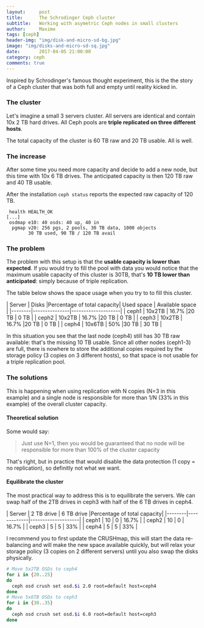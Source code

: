 ```yaml
---
layout:     post
title:      The Schrodinger Ceph cluster
subtitle:   Working with asymetric Ceph nodes in small clusters
author:     Maxime
tags: [ceph]
header-img: "img/disk-and-micro-sd-bg.jpg"
image: "img/disks-and-micro-sd-sq.jpg"
date:       2017-04-05 21:00:00
category: ceph
comments: true
---
```

Inspired by Schrodinger's famous thought experiment, this is the the story of a Ceph cluster that was both full and empty until reality kicked in.

### The cluster

Let's imagine a small 3 servers cluster. All servers are identical and contain 10x 2 TB hard drives.
All Ceph pools are **triple replicated on three different hosts**.

The total capacity of the cluster is 60 TB raw and 20 TB usable. All is well.

### The increase

After some time you need more capacity and decide to add a new node, but this time with 10x 6 TB drives. The anticipated capacity is then 120 TB raw and 40 TB usable.

After the installation `ceph status` reports the expected raw capacity of 120 TB.

```
 health HEALTH_OK
[...]
 osdmap e10: 40 osds: 40 up, 40 in
  pgmap v20: 256 pgs, 2 pools, 30 TB data, 1000 objects
        30 TB used, 90 TB / 120 TB avail
```

### The problem

The problem with this setup is that the **usable capacity is  lower than expected**. If you would try to fill the pool with data you would notice that the maximum usable capacity of this cluster is 30TB, that's **10 TB lower than anticipated**: simply because of triple replication.

The table below shows the space usage when you try to to fill this cluster.

| Server | Disks |Percentage of total capacity| Used space | Available space |
|--------|---------------|--------------------|
|  ceph1 | 10x2TB | 16.7% |20 TB         | 0 TB               |
|  ceph2 | 10x2TB | 16.7% |20 TB         | 0 TB               |
|  ceph3 | 10x2TB | 16.7% |20 TB         | 0 TB               |
|  ceph4 | 10x6TB | 50% |30 TB         | 30 TB              |

In this situation you see that the last node (ceph4) still has 30 TB raw available: that's the missing 10 TB usable. Since all other nodes (ceph1-3) are full, there is nowhere to store the additional copies required by the storage policy (3 copies on 3 different hosts), so that space is not usable for a triple replication pool.

### The solutions

This is happening when using replication with N copies (N=3 in this example) and a single node is responsible for more than 1/N (33% in this example) of the overall cluster capacity.

#### Theoretical solution

Some would say:
> Just use N=1, then you would be guaranteed that no node will be responsible for more than 100% of the cluster capacity

That's right, but in practice that would disable the data protection (1 copy = no replication), so definitly not what we want.

#### Equilibrate the cluster
The most practical way to address this is to equilibrate the servers. We can swap half of the 2TB drives in ceph3 with half of the 6 TB drives in ceph4.

| Server | 2 TB drive  | 6 TB drive |Percentage of total capacity|
|--------|-------------|--------------------|
|  ceph1 | 10         | 0               | 16.7% |
|  ceph2 | 10         | 0               | 16.7% |
|  ceph3 | 5         | 5               | 33% |
|  ceph4 | 5         | 5               | 33% |

I recommend you to first update the CRUSHmap, this will start the data re-balancing and will make the new space available quickly, but will relax your storage policy (3 copies on 2 different servers) until you also swap the disks physically.

```bash
# Move 5x2TB OSDs to ceph4
for i in {20..25}
do
  ceph osd crush set osd.$i 2.0 root=default host=ceph4
done
# Move 5x6TB OSDs to ceph3
for i in {30..35}
do
  ceph osd crush set osd.$i 6.0 root=default host=ceph3
done
```
